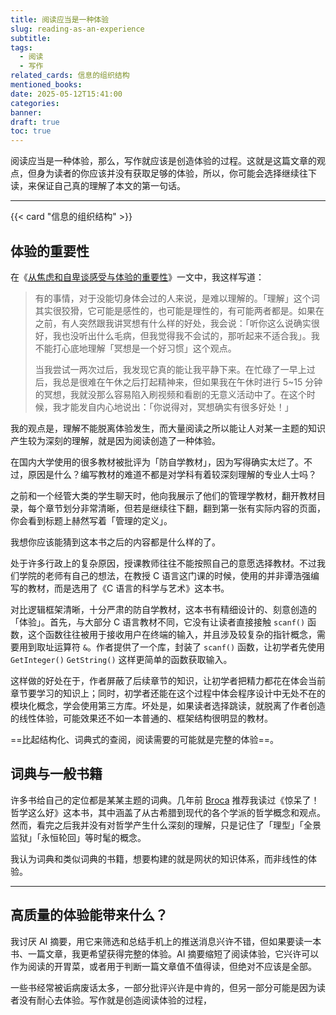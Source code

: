 ```yaml
---
title: 阅读应当是一种体验
slug: reading-as-an-experience
subtitle: 
tags:
  - 阅读
  - 写作
related_cards: 信息的组织结构
mentioned_books: 
date: 2025-05-12T15:41:00
categories: 
banner: 
draft: true
toc: true
---
```


阅读应当是一种体验，那么，写作就应该是创造体验的过程。这就是这篇文章的观点，但身为读者的你应该并没有获取足够的体验，所以，你可能会选择继续往下读，来保证自己真的理解了本文的第一句话。<!--more-->

---

{{< card "信息的组织结构" >}}

## 体验的重要性

在《[从焦虑和自卑谈感受与体验的重要性](/posts/从焦虑和自卑谈感受与体验的重要性/)》一文中，我这样写道：

> 有的事情，对于没能切身体会过的人来说，是难以理解的。「理解」这个词其实很狡猾，它可能是感性的，也可能是理性的，有可能两者都是。如果在之前，有人突然跟我讲冥想有什么样的好处，我会说：「听你这么说确实很好，我也没听出什么毛病，但我觉得我不会试的，那听起来不适合我」。我不能打心底地理解「冥想是一个好习惯」这个观点。
>
> 当我尝试一两次过后，我发现它真的能让我平静下来。在忙碌了一早上过后，我总是很难在午休之后打起精神来，但如果我在午休时进行 5~15 分钟的冥想，我就没那么容易陷入刷视频和看剧的无意义活动中了。在这个时候，我才能发自内心地说出：「你说得对，冥想确实有很多好处！」

我的观点是，理解不能脱离体验发生，而大量阅读之所以能让人对某一主题的知识产生较为深刻的理解，就是因为阅读创造了一种体验。

在国内大学使用的很多教材被批评为「防自学教材」，因为写得确实太烂了。不过，原因是什么？编写教材的难道不都是对学科有着较深刻理解的专业人士吗？

之前和一个经管大类的学生聊天时，他向我展示了他们的管理学教材，翻开教材目录，每个章节划分非常清晰，但若是继续往下翻，翻到第一张有实际内容的页面，你会看到标题上赫然写着「管理的定义」。

我想你应该能猜到这本书之后的内容都是什么样的了。

处于许多行政上的复杂原因，授课教师往往不能按照自己的意愿选择教材。不过我们学院的老师有自己的想法，在教授 C 语言这门课的时候，使用的并非谭浩强编写的教材，而是选用了《C 语言的科学与艺术》这本书。

对比逻辑框架清晰，十分严肃的防自学教材，这本书有精细设计的、刻意创造的「体验」。首先，与大部分 C 语言教材不同，它没有让读者直接接触 `scanf()` 函数，这个函数往往被用于接收用户在终端的输入，并且涉及较复杂的指针概念，需要用到取址运算符 `&`。作者提供了一个库，封装了 `scanf()` 函数，让初学者先使用 `GetInteger()` `GetString()` 这样更简单的函数获取输入。

这样做的好处在于，作者屏蔽了后续章节的知识，让初学者把精力都花在体会当前章节要学习的知识上；同时，初学者还能在这个过程中体会程序设计中无处不在的模块化概念，学会使用第三方库。坏处是，如果读者选择跳读，就脱离了作者创造的线性体验，可能效果还不如一本普通的、框架结构很明显的教材。

==比起结构化、词典式的查阅，阅读需要的可能就是完整的体验==。

## 词典与一般书籍

许多书给自己的定位都是某某主题的词典。几年前 [Broca](https://brocalife.com) 推荐我读过《惊呆了！哲学这么好》这本书，其中涵盖了从古希腊到现代的各个学派的哲学概念和观点。然而，看完之后我并没有对哲学产生什么深刻的理解，只是记住了「理型」「全景监狱」「永恒轮回」等时髦的概念。

我认为词典和类似词典的书籍，想要构建的就是网状的知识体系，而非线性的体验。

---


## 高质量的体验能带来什么？

我讨厌 AI 摘要，用它来筛选和总结手机上的推送消息兴许不错，但如果要读一本书、一篇文章，我更希望获得完整的体验。AI 摘要缩短了阅读体验，它兴许可以作为阅读的开胃菜，或者用于判断一篇文章值不值得读，但绝对不应该是全部。

一些书经常被诟病废话太多，一部分批评兴许是中肯的，但另一部分可能是因为读者没有耐心去体验。写作就是创造阅读体验的过程，
